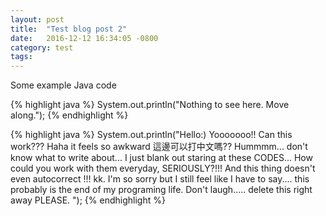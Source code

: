 ```yaml
---
layout: post
title:  "Test blog post 2"
date:   2016-12-12 16:34:05 -0800
category: test
tags:
---
```

Some example Java code

{% highlight java %}
System.out.println("Nothing to see here. Move along.");
{% endhighlight %}

{% highlight java %} System.out.println("Hello:) Yooooooo!! Can this work??? Haha it feels so awkward 這邊可以打中文嗎?? Hummmm... don't know what to write about... I just blank out staring at these CODES... How could you work with them everyday, SERIOUSLY?!!! And this thing doesn't even autocorrect !!! kk. I'm so sorry but I still feel like I have to say.... this probably is the end of my programing life. Don't laugh..... delete this right away PLEASE. "); {% endhighlight %}
